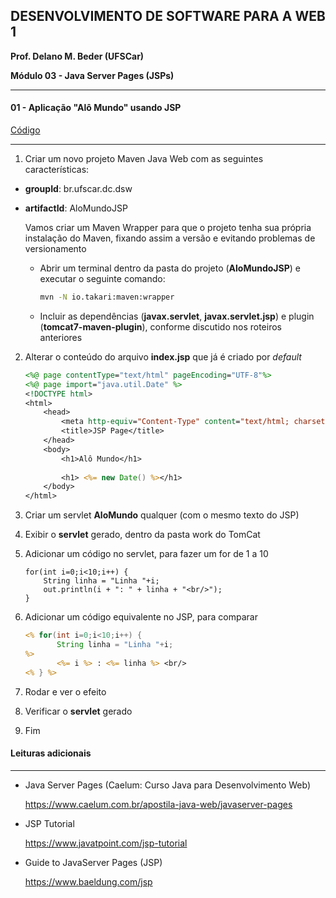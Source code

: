 ﻿## DESENVOLVIMENTO DE SOFTWARE PARA A WEB 1

**Prof. Delano M. Beder (UFSCar)**

**Módulo 03 - Java Server Pages (JSPs)**

- - -

#### 01 - Aplicação "Alô Mundo" usando JSP

[Código](https://github.com/delanobeder/DSW1/blob/master/Modulo03/AloMundoJSP)

- - -



1. Criar um novo projeto Maven Java Web com as seguintes características:

  - **groupId**: br.ufscar.dc.dsw

  - **artifactId**: AloMundoJSP

    Vamos criar um Maven Wrapper para que o projeto tenha sua própria instalação do Maven, fixando assim a versão e evitando problemas de versionamento

    - Abrir um terminal dentro da pasta do projeto (**AloMundoJSP**) e executar o seguinte comando:

	  ```sh
	  mvn -N io.takari:maven:wrapper
	  ```

    - Incluir as dependências (**javax.servlet**, **javax.servlet.jsp**) e plugin (**tomcat7-maven-plugin**), conforme discutido nos roteiros anteriores


2. Alterar o conteúdo do arquivo **index.jsp** que já é criado por *default*

   ```jsp
   <%@ page contentType="text/html" pageEncoding="UTF-8"%>
   <%@ page import="java.util.Date" %>
   <!DOCTYPE html>
   <html>
       <head>
           <meta http-equiv="Content-Type" content="text/html; charset=UTF-8">
           <title>JSP Page</title>
       </head>
       <body>
           <h1>Alô Mundo</h1>
           
           <h1> <%= new Date() %></h1>
       </body>
   </html>
   ```

3. Criar um servlet **AloMundo** qualquer (com o mesmo texto do JSP)

4. Exibir o **servlet** gerado, dentro da pasta work do TomCat

<div style="page-break-after: always"></div>

5. Adicionar um código no servlet, para fazer um for de 1 a 10

   ```
   for(int i=0;i<10;i++) {
       String linha = "Linha "+i;
       out.println(i + ": " + linha + "<br/>");
   }
   ```

6. Adicionar um código equivalente no JSP, para comparar

   ```jsp
   <% for(int i=0;i<10;i++) {
          String linha = "Linha "+i;
   %>
          <%= i %> : <%= linha %> <br/>
   <% } %>
   ```

7. Rodar e ver o efeito

8. Verificar o **servlet** gerado

9. Fim



#### Leituras adicionais

- - -

- Java Server Pages (Caelum: Curso Java para Desenvolvimento Web)

  https://www.caelum.com.br/apostila-java-web/javaserver-pages

- JSP Tutorial

  https://www.javatpoint.com/jsp-tutorial

- Guide to JavaServer Pages (JSP)

  https://www.baeldung.com/jsp
